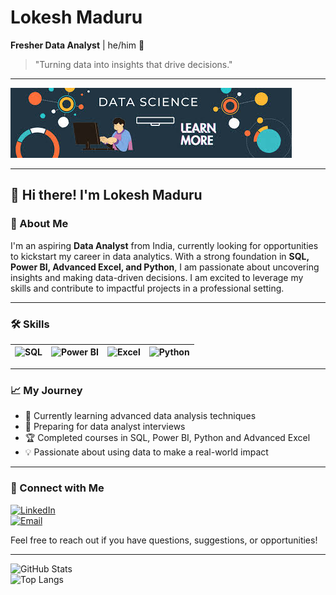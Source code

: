 # Lokesh Maduru  
**Fresher Data Analyst** | he/him 👋  

> "Turning data into insights that drive decisions."  

---

![Profile Banner](download.jpg)  

---

## 👋 Hi there! I'm Lokesh Maduru

### 🌱 About Me  
I'm an aspiring **Data Analyst** from India, currently looking for opportunities to kickstart my career in data analytics. With a strong foundation in **SQL, Power BI, Advanced Excel, and Python**, I am passionate about uncovering insights and making data-driven decisions. I am excited to leverage my skills and contribute to impactful projects in a professional setting.

---

### 🛠️ Skills  

| ![SQL](https://img.shields.io/badge/-SQL-blue?style=flat-square&logo=MicrosoftSQLServer&logoColor=white) | ![Power BI](https://img.shields.io/badge/-Power%20BI-F2C811?style=flat-square&logo=Power-BI&logoColor=black) | ![Excel](https://img.shields.io/badge/-Advanced%20Excel-217346?style=flat-square&logo=Microsoft-Excel&logoColor=white) | ![Python](https://img.shields.io/badge/-Python-3776AB?style=flat-square&logo=Python&logoColor=white) |
|---|---|---|---|

---

### 📈 My Journey  

- 🌱 Currently learning advanced data analysis techniques  
- 🎯 Preparing for data analyst interviews  
- 🏆 Completed courses in SQL, Power BI, Python and Advanced Excel  
- 💡 Passionate about using data to make a real-world impact  

---

### 🔗 Connect with Me   
[![LinkedIn](https://img.shields.io/badge/-LinkedIn-blue?style=for-the-badge&logo=Linkedin&logoColor=white)](https://www.linkedin.com/in/lokeshmaduru)  
[![Email](https://img.shields.io/badge/-Email-D14836?style=for-the-badge&logo=Gmail&logoColor=white)](mailto:madurulokesh19999@gmail.com)

Feel free to reach out if you have questions, suggestions, or opportunities!

---

![GitHub Stats](https://github-readme-stats.vercel.app/api?username=LokeshMaduru&show_icons=true&theme=radical)  
![Top Langs](https://github-readme-stats.vercel.app/api/top-langs/?username=LokeshMaduru&layout=compact&theme=radical)  
